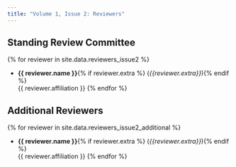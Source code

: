 ```yaml
---
title: "Volume 1, Issue 2: Reviewers"
---
```


## Standing Review Committee

{% for reviewer in site.data.reviewers_issue2 %}
* **{{ reviewer.name }}**{% if reviewer.extra %} (_{{reviewer.extra}}_){% endif %}  
       {{ reviewer.affiliation }}
{% endfor %}

## Additional Reviewers

{% for reviewer in site.data.reviewers_issue2_additional %}
* **{{ reviewer.name }}**{% if reviewer.extra %} (_{{reviewer.extra}}_){% endif %}  
       {{ reviewer.affiliation }}
{% endfor %}

